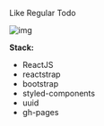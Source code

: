 Like Regular Todo

![img](https://user-images.githubusercontent.com/33845587/114212193-36ce3980-996a-11eb-8f01-ea3323201138.png)

**Stack:**

- ReactJS
- reactstrap
- bootstrap
- styled-components
- uuid
- gh-pages
